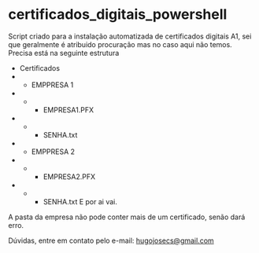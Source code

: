 # certificados_digitais_powershell

Script criado para a instalação automatizada de certificados digitais A1, sei que geralmente é atribuido procuração mas no caso aqui não temos.
Precisa está na seguinte estrutura
 - Certificados 
 - - EMPPRESA 1
 - - - EMPRESA1.PFX
 - - - SENHA.txt
 - - EMPPRESA 2
 - - - EMPRESA2.PFX
 - - - SENHA.txt
 E por ai vai.
 
 A pasta da empresa não pode conter mais de um certificado, senão dará erro.
 
 Dúvidas, entre em contato pelo e-mail: hugojosecs@gmail.com
